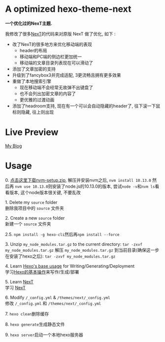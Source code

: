 # A optimized hexo-theme-next

**一个优化过的NexT主题.** 

我修改了很多[NexT](https://github.com/iissnan/hexo-theme-next)的代码来对原版 NexT 做了优化, 如下 : 

- 改了NexT的很多地方来优化移动端的表现
    - header的布局
    - 移动端和PC端的侧边栏更加统一
    - 移动端的文章目录列表现在可以滑动了
- 添加了文章加密的支持
- 升级到了fancybox3并完成适配, 3更流畅且拥有更多效果
- 重做了本地搜索引擎
    - 现在移动端不会经常无故弹不出键盘了
    - 也不会列出加密文章的内容了
    - 更优雅的过渡动画
- 添加了headroom支持, 现在有一个可以会自动隐藏的header了, 往下滚一下鼠标则隐藏, 往上则出现


# Live Preview

[My Blog](https://hulinhong.com)


# Usage

<!-- 0\. Install [Hexo](https://hexo.io/docs/index.html)  
    安装 [Hexo](https://hexo.io/zh-cn/docs/) -->
0\. [点击这里下载nvm-setup.zip](https://link.juejin.cn/?target=https%3A%2F%2Fgithub.com%2Fcoreybutler%2Fnvm-windows%2Freleases), 解压并安装nvm之后, `nvm install 10.13.0` 然后再 `nvm use 10.13.0`则安装了node.js的10.13.0的版本, 尝试`node -v`和`nvm ls`看看版本, 这个node版本很关键, 不要乱改

1\. Delete my `source` folder  
    删除我项目中的 `source` 文件夹

2\. Create a new `source` folder  
    新建一个 `source` 文件夹
    
2.5\. `npm install -g hexo-cli`然后再`npm install --force`
    
3\. Unzip `my_node_modules.tar.gz` to the current directory: `tar -zxvf my_node_modules.tar.gz`
    解压 `my_node_modules.tar.gz` 到当前目录(确保这一步在安装了hexo之后): `tar -zxvf my_node_modules.tar.gz`

4\. Learn [Hexo's base usage](https://hexo.io/docs/index.html) for Writing/Generating/Deployment  
    学习[Hexo的基本操作](https://hexo.io/zh-cn/docs/index.html)来写作/生成/部署

5\. Learn [NexT](http://theme-next.iissnan.com/getting-started.html)  
    学习 [NexT](http://theme-next.iissnan.com/getting-started.html)

6\. Modify ` /_config.yml ` & ` /themes/next/_config.yml `  
    修改 ` /_config.yml ` 和 ` /themes/next/_config.yml `

7\. `hexo clean`删除缓存

8\. `hexo generate`生成静态文件

9\. `hexo server`启动一个本地hexo服务器